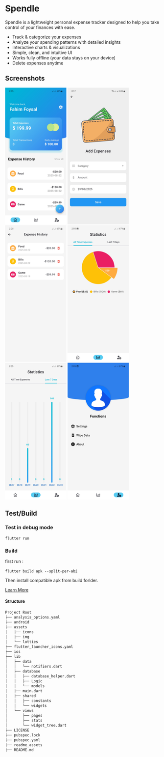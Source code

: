 # Spendle

Spendle is a lightweight personal expense tracker designed to help you take control of your finances with ease.

- Track & categorize your expenses
- Analyze your spending patterns with detailed insights
- Interactive charts & visualizations
- Simple, clean, and intuitive UI
- Works fully offline (your data stays on your device)
- Delete expenses anytime

## Screenshots

<p float="center">
    <img src="readme_assets/ss_home.jpg" alt="App Screenshot" width="200"/>
    <img src="readme_assets/ss_add.jpg" alt="App Screenshot" width="200"/>
    <img src="readme_assets/ss_all.jpg" alt="App Screenshot" width="200"/>
    <img src="readme_assets/ss_pie.jpg" alt="App Screenshot" width="200"/>
    <img src="readme_assets/ss_bar.jpg" alt="App Screenshot" width="200"/>
    <img src="readme_assets/ss_profile.jpg" alt="App Screenshot" width="200"/>
</p>

## Test/Build

### Test in debug mode

`flutter run`

### Build

first run :

`flutter build apk --split-per-abi`

Then install compatible apk from build forlder.

[Learn More](https://docs.flutter.dev/deployment/android)


#### Structure
```
Project Root
├── analysis_options.yaml
├── android
├── assets
│   ├── icons
│   ├── img
│   └── lotties
├── flutter_launcher_icons.yaml
├── ios
├── lib
│   ├── data
│   │   └── notifiers.dart
│   ├── database
│   │   ├── database_helper.dart
│   │   ├── Logic
│   │   └── models
│   ├── main.dart
│   ├── shared
│   │   ├── constants
│   │   └── widgets
│   └── views
│       ├── pages
│       ├── stats
│       └── widget_tree.dart
├── LICENSE
├── pubspec.lock
├── pubspec.yaml
├── readme_assets
├── README.md
```